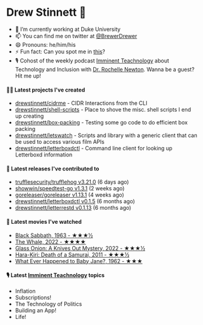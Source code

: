 
# Drew Stinnett 👋

- 🔭 I’m currently working at Duke University
- 📫 You can find me on twitter at [@BrewerDrewer](https://twitter.com/BrewerDrewer)
- 😄 Pronouns: he/him/his
- ⚡ Fun fact: Can you spot me in [this](https://www.youtube.com/watch?v=oL9WnB0qHBA)?
- 🎙 Cohost of the weekly podcast [Imminent Teachnology](https://podcast.imminentteachnology.com/) about Technology and Inclusion with [Dr. Rochelle Newton](https://www.linkedin.com/in/drrochellenewton/). Wanna be a guest? Hit me up!

#### 👨‍💻 Latest projects I've created
- [drewstinnett/cidrme](https://github.com/drewstinnett/cidrme) - CIDR Interactions from the CLI
- [drewstinnett/shell-scripts](https://github.com/drewstinnett/shell-scripts) - Place to shove the misc. shell scripts I end up creating
- [drewstinnett/box-packing](https://github.com/drewstinnett/box-packing) - Testing some go code to do efficient box packing
- [drewstinnett/letswatch](https://github.com/drewstinnett/letswatch) - Scripts and library with a generic client that can be used to access various film APIs
- [drewstinnett/letterboxdctl](https://github.com/drewstinnett/letterboxdctl) - Command line client for looking up Letterboxd information

#### 🚀 Latest releases I've contributed to
- [trufflesecurity/trufflehog v3.21.0](https://github.com/trufflesecurity/trufflehog/releases/tag/v3.21.0) (6 days ago)
- [showwin/speedtest-go v1.3.1](https://github.com/showwin/speedtest-go/releases/tag/v1.3.1) (2 weeks ago)
- [goreleaser/goreleaser v1.13.1](https://github.com/goreleaser/goreleaser/releases/tag/v1.13.1) (4 weeks ago)
- [drewstinnett/letterboxdctl v0.1.5](https://github.com/drewstinnett/letterboxdctl/releases/tag/v0.1.5) (6 months ago)
- [drewstinnett/letterrestd v0.1.13](https://github.com/drewstinnett/letterrestd/releases/tag/v0.1.13) (6 months ago)

#### 🍿 Latest movies I've watched
- [Black Sabbath, 1963 - ★★★½](https://letterboxd.com/mondodrew/film/black-sabbath/)
- [The Whale, 2022 - ★★★★](https://letterboxd.com/mondodrew/film/the-whale-2022/)
- [Glass Onion: A Knives Out Mystery, 2022 - ★★★½](https://letterboxd.com/mondodrew/film/glass-onion-a-knives-out-mystery/)
- [Hara-Kiri: Death of a Samurai, 2011 - ★★★½](https://letterboxd.com/mondodrew/film/hara-kiri-death-of-a-samurai/)
- [What Ever Happened to Baby Jane?, 1962 - ★★★](https://letterboxd.com/mondodrew/film/what-ever-happened-to-baby-jane/)

#### 🎙 Latest [Imminent Teachnology](https://podcast.imminentteachnology.com/) topics
- Inflation
- Subscriptions!
- The Technology of Politics
- Building an App!
- Life!
